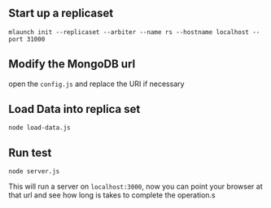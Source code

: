 
## Start up a replicaset
```
mlaunch init --replicaset --arbiter --name rs --hostname localhost --port 31000
```

## Modify the MongoDB url
open the `config.js` and replace the URI if necessary

## Load Data into replica set
```
node load-data.js
```
## Run test
```
node server.js
```

This will run a server on `localhost:3000`, now you can point your browser at that
url and see how long is takes to complete the operation.s

